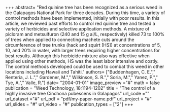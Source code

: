 +++
abstract= "Red quinine tree has been recognized as a serious weed in the Galapagos National Park for three decades. During this time, a variety of control methods have been implemented, initially with poor results. In this article, we reviewed past efforts to control red quinine tree and tested a variety of herbicides and selective application methods. A mixture of picloram and metsulfuron (240 and 15 g ai/L, respectively) killed 73 to 100% of trees when applied to connecting machete cuts around the circumference of tree trunks (hack and squirt [HS]) at concentrations of 5, 10, and 20% in water, with larger trees requiring higher concentrations for best results. Although this herbicide mixture also was effective when applied using other methods, HS was the least labor intensive and costly. The control methods developed could be used to combat this weed in other locations including Hawaii and Tahiti."
authors= ["Buddenhagen, C. E."," Renteria, J. L."," Gardener, M."," Wilkinson, S. R."," Soria, M."," Yanez, P."," Tye, A."," Valle, R."]
date= "2004-01-01"
image_preview ="#"
math = false
publication = "Weed Technology, 18:1194-1202"
title = "The control of a highly invasive tree Cinchona pubescens in Galapagos"
url_code =""
url_dataset ="#"
url_pdf = "pdf/my-paper-name.pdf"
url_project = "#"
url_slides = "#"
url_video = "#"
publication_types = ["2"]
+++
